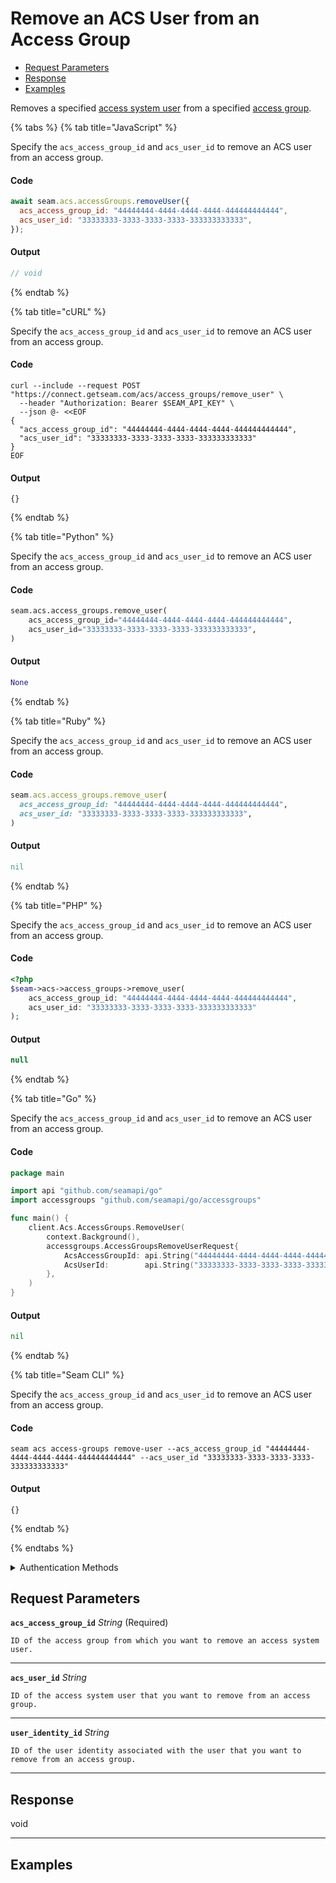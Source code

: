 # Remove an ACS User from an Access Group

- [Request Parameters](./#request-parameters)
- [Response](./#response)
- [Examples](./#examples)

Removes a specified [access system user](https://docs.seam.co/latest/capability-guides/access-systems/user-management) from a specified [access group](https://docs.seam.co/latest/capability-guides/access-systems/assigning-users-to-access-groups).


{% tabs %}
{% tab title="JavaScript" %}

Specify the `acs_access_group_id` and `acs_user_id` to remove an ACS user from an access group.

#### Code

```javascript
await seam.acs.accessGroups.removeUser({
  acs_access_group_id: "44444444-4444-4444-4444-444444444444",
  acs_user_id: "33333333-3333-3333-3333-333333333333",
});
```

#### Output

```javascript
// void
```
{% endtab %}

{% tab title="cURL" %}

Specify the `acs_access_group_id` and `acs_user_id` to remove an ACS user from an access group.

#### Code

```curl
curl --include --request POST "https://connect.getseam.com/acs/access_groups/remove_user" \
  --header "Authorization: Bearer $SEAM_API_KEY" \
  --json @- <<EOF
{
  "acs_access_group_id": "44444444-4444-4444-4444-444444444444",
  "acs_user_id": "33333333-3333-3333-3333-333333333333"
}
EOF
```

#### Output

```curl
{}
```
{% endtab %}

{% tab title="Python" %}

Specify the `acs_access_group_id` and `acs_user_id` to remove an ACS user from an access group.

#### Code

```python
seam.acs.access_groups.remove_user(
    acs_access_group_id="44444444-4444-4444-4444-444444444444",
    acs_user_id="33333333-3333-3333-3333-333333333333",
)
```

#### Output

```python
None
```
{% endtab %}

{% tab title="Ruby" %}

Specify the `acs_access_group_id` and `acs_user_id` to remove an ACS user from an access group.

#### Code

```ruby
seam.acs.access_groups.remove_user(
  acs_access_group_id: "44444444-4444-4444-4444-444444444444",
  acs_user_id: "33333333-3333-3333-3333-333333333333",
)
```

#### Output

```ruby
nil
```
{% endtab %}

{% tab title="PHP" %}

Specify the `acs_access_group_id` and `acs_user_id` to remove an ACS user from an access group.

#### Code

```php
<?php
$seam->acs->access_groups->remove_user(
    acs_access_group_id: "44444444-4444-4444-4444-444444444444",
    acs_user_id: "33333333-3333-3333-3333-333333333333"
);
```

#### Output

```php
null
```
{% endtab %}

{% tab title="Go" %}

Specify the `acs_access_group_id` and `acs_user_id` to remove an ACS user from an access group.

#### Code

```go
package main

import api "github.com/seamapi/go"
import accessgroups "github.com/seamapi/go/accessgroups"

func main() {
	client.Acs.AccessGroups.RemoveUser(
		context.Background(),
		accessgroups.AccessGroupsRemoveUserRequest{
			AcsAccessGroupId: api.String("44444444-4444-4444-4444-444444444444"),
			AcsUserId:        api.String("33333333-3333-3333-3333-333333333333"),
		},
	)
}
```

#### Output

```go
nil
```
{% endtab %}

{% tab title="Seam CLI" %}

Specify the `acs_access_group_id` and `acs_user_id` to remove an ACS user from an access group.

#### Code

```seam_cli
seam acs access-groups remove-user --acs_access_group_id "44444444-4444-4444-4444-444444444444" --acs_user_id "33333333-3333-3333-3333-333333333333"
```

#### Output

```seam_cli
{}
```
{% endtab %}

{% endtabs %}


<details>

<summary>Authentication Methods</summary>

- API key
- Personal access token
  <br>Must also include the `seam-workspace` header in the request.

To learn more, see [Authentication](https://docs.seam.co/latest/api/authentication).
</details>

## Request Parameters

**`acs_access_group_id`** *String* (Required)

````
ID of the access group from which you want to remove an access system user.
````

---

**`acs_user_id`** *String*

````
ID of the access system user that you want to remove from an access group.
````

---

**`user_identity_id`** *String*

````
ID of the user identity associated with the user that you want to remove from an access group.
````

---


## Response

void


---

## Examples

